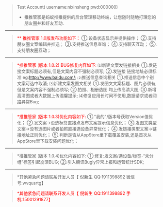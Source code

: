 
>Test Account( username:nixinsheng pwd:000000)
>* 推推管家是蚂蚁推推提供的后台管理移动终端，让您随时随地打理您的朋友圈并和好友互动.

--------------------------------------
><span style="color:red">** 推推管家 1.0版发布功能如下：</span>
>①.设备状态显示并提供操作；
>②.支持朋友圈文案编辑并推送；
>③.支持推送信息查询；
>④.支持聊天互动；
>⑤.支持朋友圈互动；

--------------------------------------
><span style="color:red">*推推管家 (版本 1.0.2) BUG修复内容如下:</span>
>⑴新建文案发链接相关
>①.发链接文案标题必须有,但是文案内容不强制必须写;
>②.发链接 链接地址必须标准 eg:http://www.baidu.com/;
>⑵推送信息查询相关
>①.推送信息中个别文案可选中取消;
>⑶新建文案发图文相关
>①.发图文文案标题、图片必须有,但是文案内容不强制必须写;
>②.拍照、相册选图 均上传高清大图;
>③.新增高清图或者大数据上传温馨提示;
>⑷修复应用长时间不使用,数据请求或者网路异常Bug;

--------------------------------------
><span style="color:red">*推推管家 (版本 1.0.3)优化内容如下:</span>
>①."我的"/版本号获取Version值优化；
>②.发文案->没选标签直接点发布文案提示信息优化；
>③.发图文类型文案->没有选图片或者拍照直接选设备异常优化；
>④.发链接类型文案->链接地址正则优化；
>⑤.判断是否从AppStore里下载覆盖安装,还是首次从AppStore里下载安装问题优化；

---

>*推推管家 (版本 1.0.4)优化内容如下:
>①.修复:发文案/选设备/标签-“未分组”标签引起崩溃BUG;
>②.引入腾讯Bugly异常上报和运营统计SDK;

---

>*其他紧急问题请联系开发人员【 倪新生 QQ:1911398892 微信号:wvqusrtg】

><span style="color:red">*其他紧急问题请联系开发人员【 倪新生 QQ:1911398892 手机:15001291877】</span>